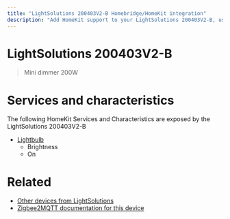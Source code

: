 ```yaml
---
title: "LightSolutions 200403V2-B Homebridge/HomeKit integration"
description: "Add HomeKit support to your LightSolutions 200403V2-B, using Homebridge, Zigbee2MQTT and homebridge-z2m."
---
```

<!---
This file has been GENERATED using src/docgen/docgen.ts
DO NOT EDIT THIS FILE MANUALLY!
-->
# LightSolutions 200403V2-B
> Mini dimmer 200W


# Services and characteristics
The following HomeKit Services and Characteristics are exposed by
the LightSolutions 200403V2-B

* [Lightbulb](../../light.md)
  * Brightness
  * On


# Related
* [Other devices from LightSolutions](../index.md#lightsolutions)
* [Zigbee2MQTT documentation for this device](https://www.zigbee2mqtt.io/devices/200403V2-B.html)